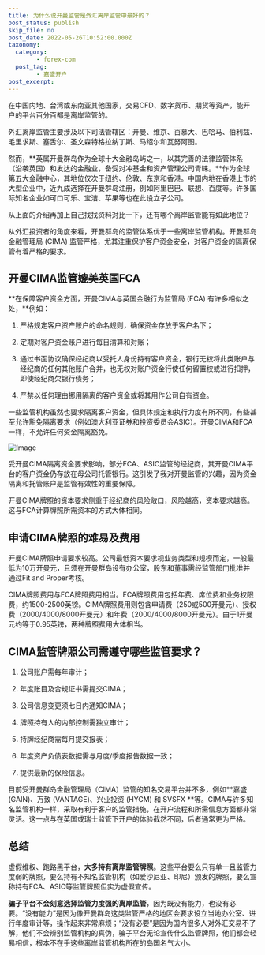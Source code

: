 ```yaml
---
title: 为什么说开曼监管是外汇离岸监管中最好的？
post_status: publish
skip_file: no
post_date: 2022-05-26T10:52:00.000Z
taxonomy:
  category:
        - forex-com
  post_tag:
        - 嘉盛开户
post_excerpt: 
---
```

在中国内地、台湾或东南亚其他国家，交易CFD、数字货币、期货等资产，能开户的平台百分百都是离岸监管的。

外汇离岸监管主要涉及以下司法管辖区：开曼、维京、百慕大、巴哈马、伯利兹、毛里求斯、塞舌尔、圣文森特格拉纳丁斯、马绍尔和瓦努阿图。

然而，**英属开曼群岛作为全球十大金融岛屿之一，以其完善的法律监管体系（沿袭英国）和发达的金融业，备受对冲基金和资产管理公司青睐。**作为全球第五大金融中心，其地位仅次于纽约、伦敦、东京和香港。中国内地在香港上市的大型企业中，近九成选择在开曼群岛注册，例如阿里巴巴、联想、百度等。许多国际知名企业如可口可乐、宝洁、苹果等也在此设立子公司。

从上面的介绍再加上自己找找资料对比一下，还有哪个离岸监管能有如此地位？

从外汇投资者的角度来看，开曼群岛的监管体系优于一些离岸监管机构。开曼群岛金融管理局 (CIMA) 监管严格，尤其注重保护客户资金安全，对客户资金的隔离保管有着严格的要求。

## 开曼CIMA监管媲美英国FCA

**在保障客户资金方面，开曼CIMA与英国金融行为监管局 (FCA) 有许多相似之处，**例如：

1. 严格规定客户资产账户的命名规则，确保资金存放于客户名下；

1. 定期对客户资金账户进行每日清算和对账；

1. 通过书面协议确保经纪商以受托人身份持有客户资金，银行无权将此类账户与经纪商的任何其他账户合并，也无权对账户资金行使任何留置权或进行扣押，即使经纪商欠银行债务；

1. 严禁以任何理由挪用隔离的客户资金或将其用作公司自有资金。

一些监管机构虽然也要求隔离客户资金，但具体规定和执行力度有所不同，有些甚至允许豁免隔离要求（例如澳大利亚证券和投资委员会ASIC）。开曼CIMA和FCA一样，不允许任何资金隔离豁免。

![Image](https://prod-files-secure.s3.us-west-2.amazonaws.com/39ed1227-6d7d-4570-be36-9ccd4a2c4241/bd849744-3fcb-4a37-8312-357962c8f065/image.png?X-Amz-Algorithm=AWS4-HMAC-SHA256&X-Amz-Content-Sha256=UNSIGNED-PAYLOAD&X-Amz-Credential=ASIAZI2LB46657JLUXQR%2F20250311%2Fus-west-2%2Fs3%2Faws4_request&X-Amz-Date=20250311T221345Z&X-Amz-Expires=3600&X-Amz-Security-Token=IQoJb3JpZ2luX2VjEGYaCXVzLXdlc3QtMiJIMEYCIQD9rjk%2Fraf%2BP%2Fq1lvQYmTPFMcUaU4SWLCQ%2FNzoAJ9b7iQIhAKtuih1gDhYkVrr%2B1CJ8Z2%2BFDlmAPyPsHuMhJIPvK43WKogECK7%2F%2F%2F%2F%2F%2F%2F%2F%2F%2FwEQABoMNjM3NDIzMTgzODA1IgxWzVqlDWO6te3dcjYq3ANFktoGN5%2BaKEC1%2FyEjKbYTk9Y0vMX201krXPMWpq0W9I8i2YC8Uq7jW%2Fa3wh3gZKdIG9ufZTKMfME8KCEwCHDYrItf9ed5Jwzv%2BMBlqrfWAviiEm5YIKEJSsDo2rCiIr4x1DmHhCtx0VtTZPkY2BuAGcIGRXcZG%2Bf4cJIlV2IVeYNGcIc9VQzgDe1fHwv1qLlAwzIJBBClbxj9ozcVBRGv6cLpxmOeBBPw%2F9UnhYZ9a3kAhH4IcOwmnBcH2AuRc97rifk1fCAs3N%2BpZ8R6xd%2Bi48oQF%2ForZm7hYwOrSVZkJ7km5j3MF1AT87r7eYNGi88i1mhr%2BhfebVECfAvWChTnh00HSTE53tO5ywwa2CEY7owFNlbGuHjZi1QzKsdUwmsv0Wjou7nrSePHGYHwcIGHNl27sSU%2Bwm8Rv6HYcN7PJMMNIPIEGy%2FHzPZ8yJUxcgMFv5H%2Fs2N9WQ8owC%2BrhhsyIax%2B9WFuiuRLWwu7ghdy90pmqko2zPiq%2FiU0ErZ%2B6%2BZebHGr7oKXHwc95gbFLh7QgVD9Lo%2F5JuRqpjWF2dSZijx1193HhWxo8RaajyNUObLDEsAMCanPvxqmCLciWYSPm6kzgGWO%2F6%2FEZwXJFkqVwtqOlSeo3%2ByDMKptjzC50cK%2BBjqkAX%2Fsgbl551NmcC5VOJ76Ze7eXYowYsZAu6EmtGZFiduqAPEnaxx%2FvjenGk6jUbkgIAM8az1FHLWg5oxfXLEPgcNo%2BuJhoI0Ok3hKt3ID2hIL2RlGHkAylm0Lnr9CxnigO2%2FQZueqCN8SPqZCPwroCm%2FvHBkemdjvgW0H9K16gjXrSsIkorrynkDCQdHOZw2x2ePqtiSaHAt8KUq7RvJxcaJN%2Fccs&X-Amz-Signature=f373fab779325cc3c573c519b7593312c1373fb589a5c6341e32dcbbdc71875f&X-Amz-SignedHeaders=host&x-id=GetObject)

受开曼CIMA隔离资金要求影响，部分FCA、ASIC监管的经纪商，其开曼CIMA平台的客户资金仍存放在母公司托管银行。这引发了我对开曼监管的兴趣，因为资金隔离和托管账户是监管有效性的重要保障。

开曼CIMA牌照的资本要求侧重于经纪商的风险敞口，风险越高，资本要求越高。这与FCA计算牌照所需资本的方式大体相同。

## **申请CIMA牌照的难易及费用**

开曼CIMA牌照申请要求较高。公司最低资本要求视业务类型和规模而定，一般最低为10万开曼元，且须在开曼群岛设有办公室，股东和董事需经监管部门批准并通过Fit and Proper考核。

CIMA牌照费用与FCA牌照费用相当。FCA牌照费用包括年费、席位费和业务权限费，约1500-2500英镑。CIMA牌照费用则包含申请费（250或500开曼元）、授权费（2000/4000/8000开曼元）和年费（2000/4000/8000开曼元）。由于1开曼元约等于0.95英镑，两种牌照费用大体相当。

## CIMA监管牌照公司需遵守哪些监管要求？

1. 公司账户需每年审计；

1. 年度账目及合规证书需提交CIMA；

1. 公司信息变更须七日内通知CIMA；

1. 牌照持有人的内部控制需独立审计；

1. 持牌经纪商需每月提交报表；

1. 年度资产负债表数据需与月度/季度报告数据一致；

1. 提供最新的保险信息。

目前受开曼群岛金融管理局（CIMA）监管的知名交易平台并不多，例如**嘉盛 (GAIN)、万致 (VANTAGE)、兴业投资 (HYCM) 和 SVSFX **等。CIMA与许多知名监管机构一样，采取有利于客户的监管措施，在开户流程和所需信息方面都非常灵活。这一点与在英国或瑞士监管下开户的体验截然不同，后者通常更为严格。

## 总结

虚假维权、跑路黑平台，**大多持有离岸监管牌照**。这些平台要么只有单一且监管力度弱的牌照，要么持有不知名监管机构（如爱沙尼亚、印尼）颁发的牌照，要么宣称持有FCA、ASIC等监管牌照但实为虚假宣传。

**骗子平台不会刻意选择监管力度强的离岸监管**，因为既没有能力，也没有必要。“没有能力”是因为像开曼群岛这类监管严格的地区会要求设立当地办公室、进行年度审计等，操作起来非常麻烦；“没有必要”是因为国内很多人对外汇交易不了解，他们不会辨别监管机构的真伪，骗子平台无论宣传什么监管牌照，他们都会轻易相信，根本不在乎这些离岸监管机构所在的岛国名气大小。
